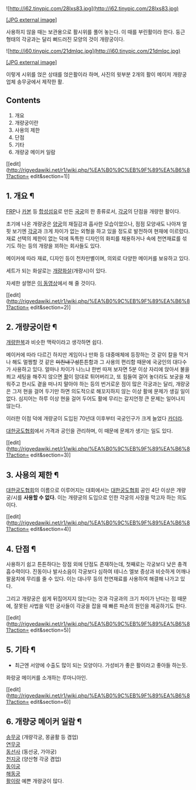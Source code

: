 ![http://i62.tinypic.com/28lxs83.jpg](http://i62.tinypic.com/28lxs83.jpg)

[[JPG external image]](http://i62.tinypic.com/28lxs83.jpg)

사용하지 않을 때는 보관용으로 활시위를 풀어 놓는다. 이 때를 부린활이라 한다. 둥근 형태의 각궁과는 달리 뻐드러진 모양의 것이 개량궁이다.

![http://i60.tinypic.com/21dmlqc.jpg](http://i60.tinypic.com/21dmlqc.jpg)

[[JPG external image]](http://i60.tinypic.com/21dmlqc.jpg)

이렇게 시위를 얹은 상태를 얹은활이라 하며, 사진의 윗부분 2개의 활이 메이저 개량궁업체 송무궁에서 제작한 활.

## Contents

    

1. 개요 
2. 개량궁이란 
3. 사용의 제한 
4. 단점 
5. 기타 
6. 개량궁 메이커 일람 

[[edit](http://rigvedawiki.net/r1/wiki.php/%EA%B0%9C%EB%9F%89%EA%B6%81?action=
edit&section=1)]

## 1. 개요 ¶

[FRP](FRP.md)나 [카본](%EC%B9%B4%EB%B3%B8.md) 등
[합성섬유](%ED%95%A9%EC%84%B1%EC%84%AC%EC%9C%A0.md)로 만든
[국궁](%EA%B5%AD%EA%B6%81.md)의 한 종류로서, [각궁](%EA%B0%81%EA%B6%81.md)의 단점을
개량한 활이다.

  

초기에 나온 개량궁은 [양궁](%EC%96%91%EA%B6%81.md)의 재질감과 흡사한 모습이었으나, 점점 모양새도 나아져 얼핏
보기엔 [각궁](%EA%B0%81%EA%B6%81.md)과 크게 차이가 없는 외형을 하고 있을 정도로 발전하여 현재에 이르렀다. 재료
선택의 제한이 없는 덕에 독특한 디자인의 화피를 채용하거나 속에 천연재료를 섞기도 하는 등의 개량을 꾀하는 회사들도 있다.

  

메이커에 따라 재료, 디자인 등이 천차만별이며, 의외로 다양한 메이커를 보유하고 있다.

  

세트가 되는 화살로는 [개량화살](%EA%B0%9C%EB%9F%89%ED%99%94%EC%82%B4.md)(개량시)이 있다.

  

자세한 설명은 [이 동영상](http://blog.naver.com/limys777/40021934323)에서 해 줄 것이다.

  

[[edit](http://rigvedawiki.net/r1/wiki.php/%EA%B0%9C%EB%9F%89%EA%B6%81?action=
edit&section=2)]

## 2. 개량궁이란 ¶

[개량한복](%EA%B0%9C%EB%9F%89%ED%95%9C%EB%B3%B5.md)과 비슷한 맥락이라고 생각하면 쉽다.

  

메이커에 따라 다르긴 하지만 게임이나 만화 등 대중매체에 등장하는 것 같이 칼을 막거나 해도 멀쩡할 것 같은
<del>미친내구성</del>튼튼함과 그 사용의 편리함 때문에 국궁인의 대다수가 사용하고 있다. 얼마나 차이가 나느냐 한번 따져 보자면 5분
이상 자리에 앉아서 불을 쬐고 세팅을 해주지 않으면 [활](%ED%99%9C.md)이 맘대로 튀어버리고, 또 힘들여 걸어 놓더라도
보궁을 채워주고 한시도 곁을 떠나지 말아야 하는 등의 번거로운 점이 많은 각궁과는 달리, 개량궁은 그저 현을 걸어 두기만 하면 의도적으로
해꼬지하지 않는 이상 활에 문제가 생길 일이 없다. 심지어는 하루 이상 현을 걸어 두어도 활에 무리는 갈지언정 큰 문제는 일어나지 않는다.

  

이러한 이점 덕에 개량궁이 도입된 70년대 이후부터 국궁인구가 크게 늘었다
[카더라](%EC%B9%B4%EB%8D%94%EB%9D%BC.md).

  

[대한궁도협회](%EB%8C%80%ED%95%9C%EA%B6%81%EB%8F%84%ED%98%91%ED%9A%8C.md)에서 가격과
공인을 관리하며, 이 때문에 문제가 생기는 일도 있다.

  

[[edit](http://rigvedawiki.net/r1/wiki.php/%EA%B0%9C%EB%9F%89%EA%B6%81?action=
edit&section=3)]

## 3. 사용의 제한 ¶

[대한궁도협회](%EB%8C%80%ED%95%9C%EA%B6%81%EB%8F%84%ED%98%91%ED%9A%8C.md)의 이름으로
이루어지는 대회에서는
[대한궁도협회](%EB%8C%80%ED%95%9C%EA%B6%81%EB%8F%84%ED%98%91%ED%9A%8C.md) 공인 4단
이상은 개량궁/시를 **사용할 수 없다.** 이는 개량궁의 도입으로 인한 각궁의 사장을 막고자 하는 의도이다.

  

[[edit](http://rigvedawiki.net/r1/wiki.php/%EA%B0%9C%EB%9F%89%EA%B6%81?action=
edit&section=4)]

## 4. 단점 ¶

사용하기 쉽고 튼튼하다는 장점 외에 단점도 존재하는데, 첫째로는 각궁보다 낮은 충격 흡수력이다. 진동이나 발사소음이 각궁보다 심하여 테니스
엘보 증상과 비슷하게 어깨나 팔꿈치에 무리를 줄 수 있다. 이는 대나무 등의 천연재료를 사용하여 해결해 나가고 있다.

  

그리고 개량궁은 쉽게 뒤집어지지 않는다는 것과 각궁과의 크기 차이가 난다는 점 때문에, 잘못된 사법을 익힌 궁사들이 각궁을 잡을 때 빠른
파손의 원인을 제공하기도 한다.

  

[[edit](http://rigvedawiki.net/r1/wiki.php/%EA%B0%9C%EB%9F%89%EA%B6%81?action=
edit&section=5)]

## 5. 기타 ¶

  

  * 최근엔 서양에 수출도 많이 되는 모양이다. 가성비가 좋은 활이라고 좋아들 하는듯.
  
  
화랑궁 메이커를 소개하는 루마니아인.

  

[[edit](http://rigvedawiki.net/r1/wiki.php/%EA%B0%9C%EB%9F%89%EA%B6%81?action=
edit&section=6)]

## 6. 개량궁 메이커 일람 ¶

[송무궁](http://www.smgung.co.kr/) (개량각궁, 몽골활 등 겸업)  
[연무궁](http://goongdo.com/)  
[동선사](http://www.dongsunsa.co.kr/) (동선궁, 가야궁)  
[천지궁](%EC%B2%9C%EC%A7%80%EA%B6%81.md) (양산형 각궁 겸업)  
[동이궁](%EB%8F%99%EC%9D%B4%EA%B6%81.md)  
[해동궁](%ED%95%B4%EB%8F%99%EA%B6%81.md)  
[활이랑](http://www.koreabow.com/) 예쁜 개량궁이 많다.

